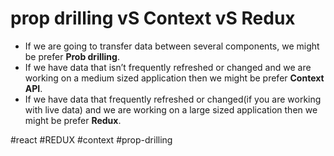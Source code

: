 # prop drilling vS Context vS Redux
-   If we are going to transfer data between several components, we might be prefer **Prob drilling**.
-   If we have data that isn’t frequently refreshed or changed and we are working on a medium sized application then we might be prefer **Context API**.
-   If we have data that frequently refreshed or changed(if you are working with live data) and we are working on a large sized application then we might be prefer **Redux**.

#react #REDUX #context #prop-drilling 
